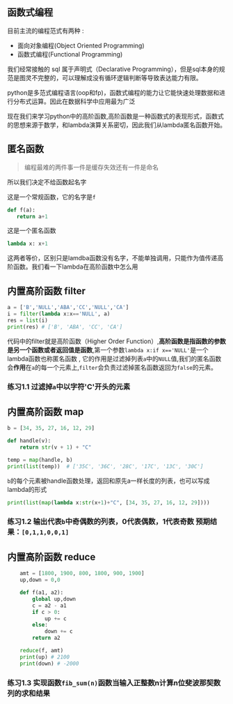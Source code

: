 ## 函数式编程
目前主流的编程范式有两种 :
* 面向对象编程(Object Oriented Programming)
* 函数式编程(Functional Programming)

我们经常接触的 sql 属于声明式（Declarative Programming），但是sql本身的规范是图灵不完整的，可以理解成没有循环逻辑判断等导致表达能力有限。

python是多范式编程语言(oop和fp)，函数式编程的能力让它能快速处理数据和进行分布式运算。因此在数据科学中应用最为广泛

现在我们来学习python中的高阶函数,高阶函数是一种函数式的表现形式，函数式的思想来源于数学，和lambda演算关系密切，因此我们从lambda匿名函数开始。

## 匿名函数
>编程最难的两件事一件是缓存失效还有一件是命名

所以我们决定不给函数起名字

这是一个常规函数，它的名字是```f```
``` python
def f(a):
   return a+1 
```

这是一个匿名函数
``` python
lambda x: x+1
```

这两者等价，区别只是lamdba函数没有名字，不能单独调用，只能作为值传递高阶函数。我们看一下lambda在高阶函数中怎么用

## 内置高阶函数 filter 
``` python
a = ['B','NULL','ABA','CC','NULL','CA']
i = filter(lambda x:x=='NULL', a)
res = list(i)
print(res) # ['B', 'ABA', 'CC', 'CA']
```
代码中的filter就是高阶函数（Higher Order Function）,**高阶函数是指函数的参数是另一个函数或者返回值是函数**,第一个参数```lambda x:if x=='NULL'```是一个lambda函数也称匿名函数 , 它的作用是过滤掉列表```a```中的```NULL```值,我们的匿名函数会**作用**在```a```的每一个元素上,```filter```会负责过滤掉匿名函数返回为```false```的元素。

### 练习1.1 过滤掉```a```中以字符'**C**'开头的元素



## 内置高阶函数 map 
``` python
b = [34, 35, 27, 16, 12, 29]

def handle(v):
    return str(v + 1) + "C"

temp = map(handle, b)
print(list(temp))  # ['35C', '36C', '28C', '17C', '13C', '30C']
```
```b```的每个元素被handle函数处理，返回和原先a一样长度的列表，也可以写成lambda的形式

``` python
print(list(map(lambda x:str(x+1)+"C", [34, 35, 27, 16, 12, 29])))
```

### 练习1.2 输出代表```b```中奇偶数的列表，0代表偶数，1代表奇数 预期结果：```[0,1,1,0,0,1]```

## 内置高阶函数 reduce 
``` python
    amt = [1800, 1900, 800, 1800, 900, 1900]
    up,down = 0,0

    def f(a1, a2):
        global up,down
        c = a2 - a1
        if c > 0:
            up += c
        else:
            down += c
        return a2

    reduce(f, amt)
    print(up) # 2100
    print(down) # -2000
```
### 练习1.3 实现函数```fib_sum(n)```函数当输入正整数n计算n位斐波那契数列的求和结果
